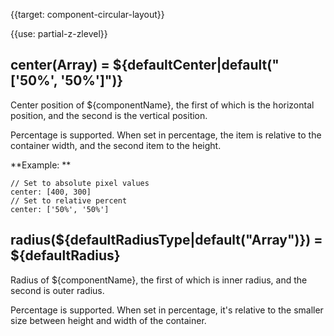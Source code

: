 {{target: component-circular-layout}}

{{use: partial-z-zlevel}}


## center(Array) = ${defaultCenter|default("['50%', '50%']")}

Center position of ${componentName}, the first of which is the horizontal position, and the second is the vertical position.

Percentage is supported. When set in percentage, the item is relative to the container width, and the second item to the height.

**Example: **
```
// Set to absolute pixel values
center: [400, 300]
// Set to relative percent
center: ['50%', '50%']
```

## radius(${defaultRadiusType|default("Array")}) = ${defaultRadius}

Radius of ${componentName}, the first of which is inner radius, and the second is outer radius.

Percentage is supported. When set in percentage, it's relative to the smaller size between height and width of the container. 
